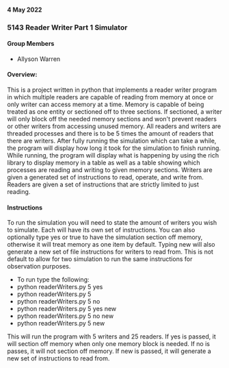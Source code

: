 #### 4 May 2022
### 5143 Reader Writer Part 1 Simulator

#### Group Members

- Allyson Warren

#### Overview:
This is a project written in python that implements a reader writer 
program in which multiple readers are capable of reading from memory at
once or only writer can access memory at a time. Memory is capable of being
treated as one entity or sectioned off to three sections. If sectioned, a writer
will only block off the needed memory sections and won't prevent readers or other
writers from accessing unused memory. All readers and writers are threaded processes
and there is to be 5 times the amount of readers that there are writers. After fully
running the simulation which can take a while, the program will display how long it
took for the simulation to finish running. While running, the program will display
what is happening by using the rich library to display memory in a table as well
as a table showing which processes are reading and writing to given memory sections.
Writers are given a generated set of instructions to read, operate, and write from. Readers
are given a set of instructions that are strictly limited to just reading.


#### Instructions

To run the simulation you will need to state the amount of writers you wish to simulate.
Each will have its own set of instructions. You can also optionally type yes or true to
have the simulation section off memory, otherwise it will treat memory as one item by default.
Typing new will also generate a new set of file instructions for writers to read from. This is
not default to allow for two simulation to run the same instructions for observation purposes.

- To run type the following:
- python readerWriters.py 5 yes
- python readerWriters.py 5
- python readerWriters.py 5 no
- python readerWriters.py 5 yes new
- python readerWriters.py 5 no new
- python readerWriters.py 5 new


This will run the program with 5 writers and 25 readers. If yes is passed, it will section off memory when only one memory block is needed. If no is passes, it will not section off memory. If new is passed, it will generate a new set of instructions to read from.


